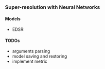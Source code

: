 ### Super-resolution with Neural Networks

#### Models

- EDSR


#### TODOs

- arguments parsing
- model saving and restoring
- implement metric
